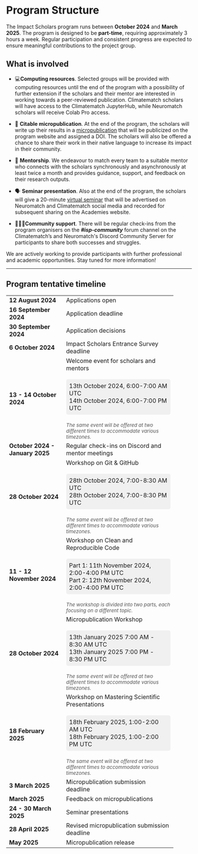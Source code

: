 # Program Structure

The Impact Scholars program runs between **October 2024** and **March 2025**. The program is designed to be **part-time**, requiring approximately 3 hours a week. Regular participation and consistent progress are expected to ensure meaningful contributions to the project group.

## **What is involved**

- 💻**Computing resources**. Selected groups will be provided with computing resources until the end of the program with a possibility of further extension if the scholars and their mentor are interested in working towards a peer-reviewed publication. Climatematch scholars will have access to the Climatematch JupyterHub, while Neuromatch scholars will receive Colab Pro access. 

- 📝 **Citable micropublication**. At the end of the program, the scholars will write up their results in a [micropublication](../output-guidelines/micropublications.md) that will be publicized on the program website and assigned a DOI. The scholars will also be offered a chance to share their work in their native language to increase its impact in their community.

- 🦉 **Mentorship**. We endeavour to match every team to a suitable mentor who connects with the scholars synchronously and asynchronously at least twice a month and provides guidance, support, and feedback on their research outputs. 

- 🗣️ **Seminar presentation**. Also at the end of the program, the scholars will give a 20-minute [virtual seminar](../output-guidelines/seminar_presentations.md) that will be advertised on Neuromatch and Climatematch social media and recorded for subsequent sharing on the Academies website.

- 🧑‍🤝‍🧑**Community support**. There will be regular check-ins from the program organisers on the ***#isp-community*** forum channel on the Climatematch’s and Neuromatch's Discord Community Server for participants to share both successes and struggles.

We are actively working to provide participants with further professional and academic opportunities. Stay tuned for more information! 

---
## **Program tentative timeline**
<table style="width:90%">
<tr>
    <td><b>12 August 2024</b></td>
    <td>Applications open</td>
</tr>
<tr>
    <td><b>16 September 2024</b></td>
    <td>Application deadline</td>
</tr>
<tr>
    <td><b>30 September 2024</b></td>
    <td>Application decisions</td>
</tr>
<tr>
    <td><b>6 October 2024</b></td>
    <td>Impact Scholars Entrance Survey deadline</td>
</tr>
<tr>
    <td><b>13 - 14 October 2024</b></td>
    <td>
        Welcome event for scholars and mentors<br><br>
        <div style="background-color: #f0f0f0; padding: 8px; border-radius: 5px;">
            13th October 2024, 6:00-7:00 AM UTC<br>
            14th October 2024, 6:00-7:00 PM UTC
        </div>
        <br>
        <i style="font-size: smaller; color: #555;">The same event will be offered at two different times to accommodate various timezones.</i>
    </td>
</tr>
<tr>
    <td><b>October 2024 - January 2025</b></td>
    <td>Regular check-ins on Discord and mentor meetings</td>
</tr>
<tr>
    <td><b>28 October 2024</b></td>
    <td>Workshop on Git & GitHub<br><br>
        <div style="background-color: #f0f0f0; padding: 8px; border-radius: 5px;">
            28th October 2024, 7:00-8:30 AM UTC<br>
            28th October 2024, 7:00-8:30 PM UTC
        </div> 
        <br>
        <i style="font-size: smaller; color: #555;">The same event will be offered at two different times to accommodate various timezones.</i>
    </td>
</tr>
<tr>
    <td><b>11 - 12 November 2024</b></td>
    <td>Workshop on Clean and Reproducible Code<br><br>
        <div style="background-color: #f0f0f0; padding: 8px; border-radius: 5px;">
            Part 1: 11th November 2024, 2:00-4:00 PM UTC<br>
            Part 2: 12th November 2024, 2:00-4:00 PM UTC
        </div> 
        <br>
        <i style="font-size: smaller; color: #555;">The workshop is divided into two parts, each focusing on a different topic.</i>
    </td>
</tr>
<tr>
    <td><b>28 October 2024</b></td>
    <td>Micropublication Workshop<br><br>
        <div style="background-color: #f0f0f0; padding: 8px; border-radius: 5px;">
            13th January 2025 7:00 AM - 8:30 AM UTC<br>
            13th January 2025 7:00 PM - 8:30 PM UTC
        </div> 
        <br>
        <i style="font-size: smaller; color: #555;">The same event will be offered at two different times to accommodate various timezones.</i>
    </td>
</tr>
<tr>
    <td><b>18 February 2025</b></td>
    <td>Workshop on Mastering Scientific Presentations<br><br>
        <div style="background-color: #f0f0f0; padding: 8px; border-radius: 5px;">
            18th February 2025, 1:00-2:00 AM UTC<br>
            18th February 2025, 1:00-2:00 PM UTC
        </div> 
        <br>
        <i style="font-size: smaller; color: #555;">The same event will be offered at two different times to accommodate various timezones.</i>
    </td>
</tr>
<tr>
    <td><b>3 March 2025</b></td>
    <td>Micropublication submission deadline</td>
</tr>
<tr>
    <td><b>March 2025</b></td>
    <td>Feedback on micropublications</td>
</tr>
<tr>
    <td><b>24 - 30 March 2025</b></td>
    <td>Seminar presentations</td>
</tr>
<tr>
    <td><b>28 April 2025</b></td>
    <td>Revised micropublication submission deadline</td>
</tr>    
<tr>
    <td><b>May 2025</b></td>
    <td>Micropublication release</td>
</tr>
</table>
